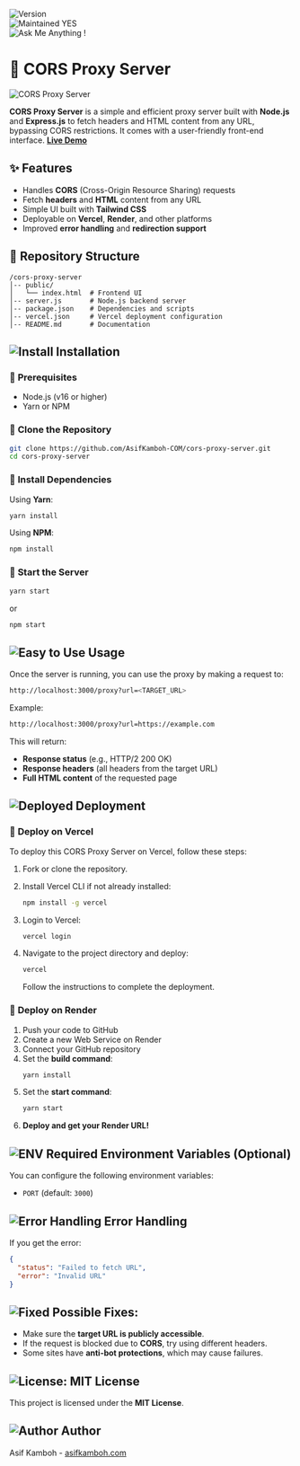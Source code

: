 ![Version](https://img.shields.io/badge/version-1.0.0-blue.svg)  
![Maintained YES](https://img.shields.io/badge/Maintained%3F-yes-green.svg)  
![Ask Me Anything !](https://img.shields.io/badge/Ask%20me-anything-1abc9c.svg)  

# 📌 **CORS Proxy Server**

![CORS Proxy Server](https://blogger.googleusercontent.com/img/b/R29vZ2xl/AVvXsEgZGtfulXDMwBL20k10oN28JMSjXJeIFsT6D08t4oeMIeNxhBldH8B2kgudEK7GjoJFvj811gGfy4MiObMejJDSAXMMKh3XmuSj57iXSBtKwXnzsEzS_Rvn9F0kgnx8Lsd0S6-bblHiiHKCbSmNRH4xJ3VQ6lzQEqKJdnNpv09IwyZTTf6MaCqBTjVvrJUZ/s1600/cors_proxy_server.png)

**CORS Proxy Server** is a simple and efficient proxy server built with **Node.js** and **Express.js** to fetch headers and HTML content from any URL, bypassing CORS restrictions. It comes with a user-friendly front-end interface. **[Live Demo](https://cors.asifkamboh.com/)**

## ✨ **Features**
-  Handles **CORS** (Cross-Origin Resource Sharing) requests
-  Fetch **headers** and **HTML** content from any URL
-  Simple UI built with **Tailwind CSS**
-  Deployable on **Vercel**, **Render**, and other platforms
-  Improved **error handling** and **redirection support**

## 📂 **Repository Structure**
```
/cors-proxy-server
│-- public/
│   └── index.html  # Frontend UI
│-- server.js       # Node.js backend server
│-- package.json    # Dependencies and scripts
│-- vercel.json     # Vercel deployment configuration
│-- README.md       # Documentation
```

## ![Install](https://img.shields.io/badge/Install-Now-brightgreen.svg) **Installation**

### 🔹 **Prerequisites**
- Node.js (v16 or higher)
- Yarn or NPM

### 🔹 **Clone the Repository**
```sh
git clone https://github.com/AsifKamboh-COM/cors-proxy-server.git
cd cors-proxy-server
```

### 🔹 **Install Dependencies**
Using **Yarn**:
```sh
yarn install
```
Using **NPM**:
```sh
npm install
```

### 🔹 **Start the Server**
```sh
yarn start
```
or
```sh
npm start
```

## ![Easy to Use](https://img.shields.io/badge/Easy%20to%20Use-Yes-brightgreen.svg) **Usage**
Once the server is running, you can use the proxy by making a request to:

```sh
http://localhost:3000/proxy?url=<TARGET_URL>
```

Example:
```sh
http://localhost:3000/proxy?url=https://example.com
```

This will return:
- **Response status** (e.g., HTTP/2 200 OK)
- **Response headers** (all headers from the target URL)
- **Full HTML content** of the requested page

## ![Deployed](https://img.shields.io/badge/Deployed-Yes-brightgreen.svg) **Deployment**

### 🔹 **Deploy on Vercel**
To deploy this CORS Proxy Server on Vercel, follow these steps:

1. Fork or clone the repository.
2. Install Vercel CLI if not already installed:

   ```bash
   npm install -g vercel
   ```

3. Login to Vercel:

   ```bash
   vercel login
   ```

4. Navigate to the project directory and deploy:

   ```bash
   vercel
   ```

   Follow the instructions to complete the deployment.

### 🔹 **Deploy on Render**
1. Push your code to GitHub
2. Create a new Web Service on Render
3. Connect your GitHub repository
4. Set the **build command**:
   ```sh
   yarn install
   ```
5. Set the **start command**:
   ```sh
   yarn start
   ```
6. **Deploy and get your Render URL!**

## ![ENV Required](https://img.shields.io/badge/Environment%20Variables-Required-red.svg) **Environment Variables** (Optional)
You can configure the following environment variables:

- `PORT` (default: `3000`)

## ![Error Handling](https://img.shields.io/badge/Error%20Handling-Enabled-brightgreen.svg) **Error Handling**
If you get the error:
```json
{
  "status": "Failed to fetch URL",
  "error": "Invalid URL"
}
```
## ![Fixed](https://img.shields.io/badge/Fixed-Yes-brightgreen.svg) **Possible Fixes:**
- Make sure the **target URL is publicly accessible**.
- If the request is blocked due to **CORS**, try using different headers.
- Some sites have **anti-bot protections**, which may cause failures.

## ![License: MIT](https://img.shields.io/badge/License-MIT-blue.svg) **License**
This project is licensed under the **MIT License**.

## ![Author](https://img.shields.io/badge/Author-Asif%20Kamboh-blue.svg) **Author**
Asif Kamboh - [asifkamboh.com](https://www.asifkamboh.com/)
